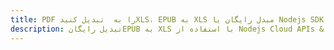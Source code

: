 ---title: PDF را به  تبدیل کنیدXLS، EPUB به XLS مبدل رایگان یا Nodejs SDKdescription: تبدیل رایگانEPUB به XLS با استفاده از Nodejs Cloud APIs & SDK همچنین اسناد PDF را در Cloud ایجاد، ویرایش و رندر کنید.---